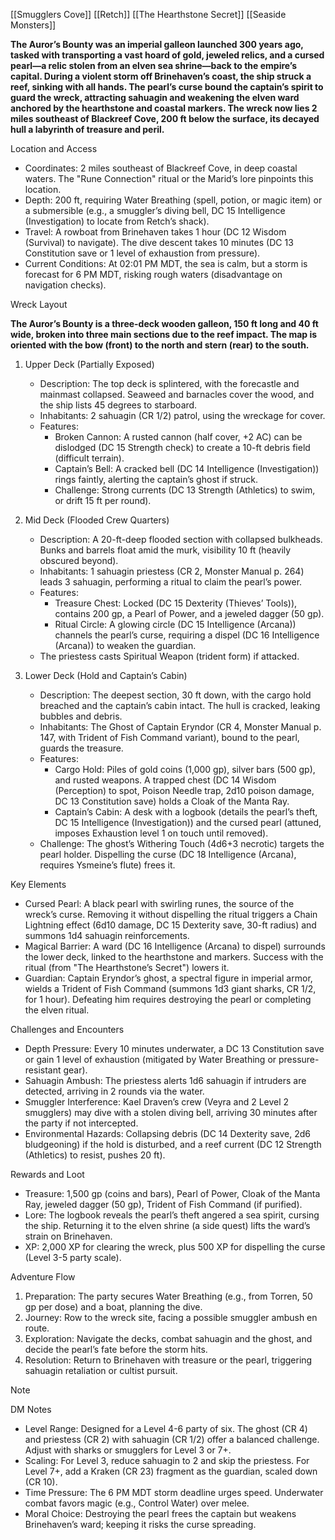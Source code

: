 [[Smugglers Cove]]
[[Retch]]
[[The Hearthstone Secret]]
[[Seaside Monsters]]

**The Auror’s Bounty was an imperial galleon launched 300 years ago, tasked with transporting a vast hoard of gold, jeweled relics, and a cursed pearl—a relic stolen from an elven sea shrine—back to the empire’s capital. During a violent storm off Brinehaven’s coast, the ship struck a reef, sinking with all hands. The pearl’s curse bound the captain’s spirit to guard the wreck, attracting sahuagin and weakening the elven ward anchored by the hearthstone and coastal markers. The wreck now lies 2 miles southeast of Blackreef Cove, 200 ft below the surface, its decayed hull a labyrinth of treasure and peril.**

Location and Access

- Coordinates: 2 miles southeast of Blackreef Cove, in deep coastal waters. The "Rune Connection" ritual or the Marid’s lore pinpoints this location.
- Depth: 200 ft, requiring Water Breathing (spell, potion, or magic item) or a submersible (e.g., a smuggler’s diving bell, DC 15 Intelligence (Investigation) to locate from Retch’s shack).
- Travel: A rowboat from Brinehaven takes 1 hour (DC 12 Wisdom (Survival) to navigate). The dive descent takes 10 minutes (DC 13 Constitution save or 1 level of exhaustion from pressure).
- Current Conditions: At 02:01 PM MDT, the sea is calm, but a storm is forecast for 6 PM MDT, risking rough waters (disadvantage on navigation checks).

Wreck Layout

**The Auror’s Bounty is a three-deck wooden galleon, 150 ft long and 40 ft wide, broken into three main sections due to the reef impact. The map is oriented with the bow (front) to the north and stern (rear) to the south.**

1. Upper Deck (Partially Exposed)

	- Description: The top deck is splintered, with the forecastle and mainmast collapsed. Seaweed and barnacles cover the wood, and the ship lists 45 degrees to starboard.
	- Inhabitants: 2 sahuagin (CR 1/2) patrol, using the wreckage for cover.
	- Features:
	    - Broken Cannon: A rusted cannon (half cover, +2 AC) can be dislodged (DC 15 Strength check) to create a 10-ft debris field (difficult terrain).
	    - Captain’s Bell: A cracked bell (DC 14 Intelligence (Investigation)) rings faintly, alerting the captain’s ghost if struck.
	    - Challenge: Strong currents (DC 13 Strength (Athletics) to swim, or drift 15 ft per round). 
	

2. Mid Deck (Flooded Crew Quarters)

	- Description: A 20-ft-deep flooded section with collapsed bulkheads. Bunks and barrels float amid the murk, visibility 10 ft (heavily obscured beyond).
	- Inhabitants: 1 sahuagin priestess (CR 2, Monster Manual p. 264) leads 3 sahuagin, performing a ritual to claim the pearl’s power.
	- Features:
	    - Treasure Chest: Locked (DC 15 Dexterity (Thieves’ Tools)), contains 200 gp, a Pearl of Power, and a jeweled dagger (50 gp).
	    - Ritual Circle: A glowing circle (DC 15 Intelligence (Arcana)) channels the pearl’s curse, requiring a dispel (DC 16 Intelligence (Arcana)) to weaken the guardian.
	- The priestess casts Spiritual Weapon (trident form) if attacked.

3. Lower Deck (Hold and Captain’s Cabin)

	- Description: The deepest section, 30 ft down, with the cargo hold breached and the captain’s cabin intact. The hull is cracked, leaking bubbles and debris.
	- Inhabitants: The Ghost of Captain Eryndor (CR 4, Monster Manual p. 147, with Trident of Fish Command variant), bound to the pearl, guards the treasure.
	- Features:
	    - Cargo Hold: Piles of gold coins (1,000 gp), silver bars (500 gp), and rusted weapons. A trapped chest (DC 14 Wisdom (Perception) to spot, Poison Needle trap, 2d10 poison damage, DC 13 Constitution save) holds a Cloak of the Manta Ray.
	    - Captain’s Cabin: A desk with a logbook (details the pearl’s theft, DC 15 Intelligence (Investigation)) and the cursed pearl (attuned, imposes Exhaustion level 1 on touch until removed).
	- Challenge: The ghost’s Withering Touch (4d6+3 necrotic) targets the pearl holder. Dispelling the curse (DC 18 Intelligence (Arcana), requires Ysmeine’s flute) frees it.

Key Elements

- Cursed Pearl: A black pearl with swirling runes, the source of the wreck’s curse. Removing it without dispelling the ritual triggers a Chain Lightning effect (6d10 damage, DC 15 Dexterity save, 30-ft radius) and summons 1d4 sahuagin reinforcements.
- Magical Barrier: A ward (DC 16 Intelligence (Arcana) to dispel) surrounds the lower deck, linked to the hearthstone and markers. Success with the ritual (from "The Hearthstone’s Secret") lowers it.
- Guardian: Captain Eryndor’s ghost, a spectral figure in imperial armor, wields a Trident of Fish Command (summons 1d3 giant sharks, CR 1/2, for 1 hour). Defeating him requires destroying the pearl or completing the elven ritual.

Challenges and Encounters

- Depth Pressure: Every 10 minutes underwater, a DC 13 Constitution save or gain 1 level of exhaustion (mitigated by Water Breathing or pressure-resistant gear).
- Sahuagin Ambush: The priestess alerts 1d6 sahuagin if intruders are detected, arriving in 2 rounds via the water.
- Smuggler Interference: Kael Draven’s crew (Veyra and 2 Level 2 smugglers) may dive with a stolen diving bell, arriving 30 minutes after the party if not intercepted.
- Environmental Hazards: Collapsing debris (DC 14 Dexterity save, 2d6 bludgeoning) if the hold is disturbed, and a reef current (DC 12 Strength (Athletics) to resist, pushes 20 ft).

Rewards and Loot

- Treasure: 1,500 gp (coins and bars), Pearl of Power, Cloak of the Manta Ray, jeweled dagger (50 gp), Trident of Fish Command (if purified).
- Lore: The logbook reveals the pearl’s theft angered a sea spirit, cursing the ship. Returning it to the elven shrine (a side quest) lifts the ward’s strain on Brinehaven.
- XP: 2,000 XP for clearing the wreck, plus 500 XP for dispelling the curse (Level 3-5 party scale).

Adventure Flow

1. Preparation: The party secures Water Breathing (e.g., from Torren, 50 gp per dose) and a boat, planning the dive.
2. Journey: Row to the wreck site, facing a possible smuggler ambush en route.
3. Exploration: Navigate the decks, combat sahuagin and the ghost, and decide the pearl’s fate before the storm hits.
4. Resolution: Return to Brinehaven with treasure or the pearl, triggering sahuagin retaliation or cultist pursuit.

> [!NOTE]
> DM Notes
> 
> - Level Range: Designed for a Level 4-6 party of six. The ghost (CR 4) and priestess (CR 2) with sahuagin (CR 1/2) offer a balanced challenge. Adjust with sharks or smugglers for Level 3 or 7+.
> - Scaling: For Level 3, reduce sahuagin to 2 and skip the priestess. For Level 7+, add a Kraken (CR 23) fragment as the guardian, scaled down (CR 10).
> - Time Pressure: The 6 PM MDT storm deadline urges speed. Underwater combat favors magic (e.g., Control Water) over melee.
> - Moral Choice: Destroying the pearl frees the captain but weakens Brinehaven’s ward; keeping it risks the curse spreading.